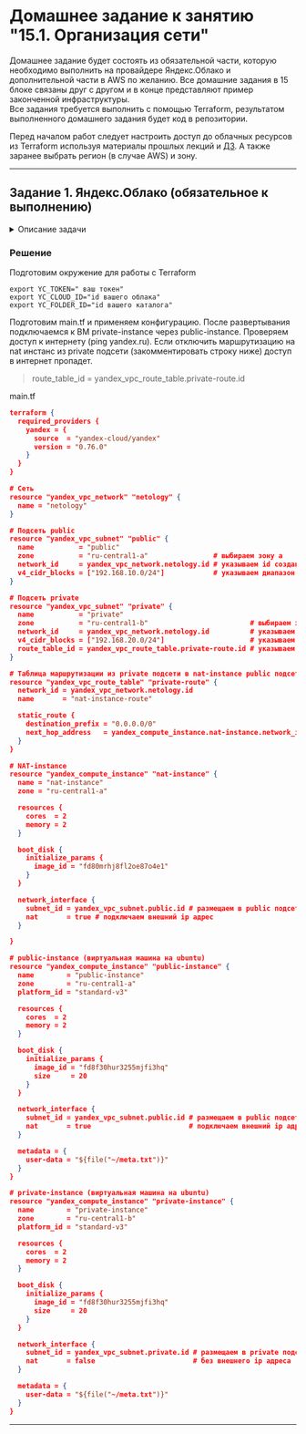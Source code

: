 # Домашнее задание к занятию "15.1. Организация сети"

Домашнее задание будет состоять из обязательной части, которую необходимо выполнить на провайдере Яндекс.Облако и дополнительной части в AWS по желанию. Все домашние задания в 15 блоке связаны друг с другом и в конце представляют пример законченной инфраструктуры.  
Все задания требуется выполнить с помощью Terraform, результатом выполненного домашнего задания будет код в репозитории. 

Перед началом работ следует настроить доступ до облачных ресурсов из Terraform используя материалы прошлых лекций и [ДЗ](https://github.com/netology-code/virt-homeworks/tree/master/07-terraform-02-syntax ). А также заранее выбрать регион (в случае AWS) и зону.

---
## Задание 1. Яндекс.Облако (обязательное к выполнению)

<details>

  <summary>Описание задачи</summary> 

1. Создать VPC.
- Создать пустую VPC. Выбрать зону.
2. Публичная подсеть.
- Создать в vpc subnet с названием public, сетью 192.168.10.0/24.
- Создать в этой подсети NAT-инстанс, присвоив ему адрес 192.168.10.254. В качестве image_id использовать fd80mrhj8fl2oe87o4e1
- Создать в этой публичной подсети виртуалку с публичным IP и подключиться к ней, убедиться что есть доступ к интернету.
3. Приватная подсеть.
- Создать в vpc subnet с названием private, сетью 192.168.20.0/24.
- Создать route table. Добавить статический маршрут, направляющий весь исходящий трафик private сети в NAT-инстанс
- Создать в этой приватной подсети виртуалку с внутренним IP, подключиться к ней через виртуалку, созданную ранее и убедиться что есть доступ к интернету

Resource terraform для ЯО
- [VPC subnet](https://registry.terraform.io/providers/yandex-cloud/yandex/latest/docs/resources/vpc_subnet)
- [Route table](https://registry.terraform.io/providers/yandex-cloud/yandex/latest/docs/resources/vpc_route_table)
- [Compute Instance](https://registry.terraform.io/providers/yandex-cloud/yandex/latest/docs/resources/compute_instance)

</details>

### Решение

Подготовим окружение для работы с Terraform
```shell
export YC_TOKEN=" ваш токен"
export YC_CLOUD_ID="id вашего облака"
export YC_FOLDER_ID="id вашего каталога"
```

Подготовим main.tf и применяем конфигурацию. После развертывания подключаемся к ВМ private-instance через public-instance. Проверяем доступ к интернету (ping yandex.ru).
Если отключить маршрутизацию на nat инстанс из private подсети (закомментировать строку ниже) доступ в интернет пропадет.
>route_table_id = yandex_vpc_route_table.private-route.id
  


main.tf

```json
terraform {
  required_providers {
    yandex = {
      source  = "yandex-cloud/yandex"
      version = "0.76.0"
    }
  }
}

# Сеть
resource "yandex_vpc_network" "netology" {
  name = "netology"
}

# Подсеть public
resource "yandex_vpc_subnet" "public" {
  name           = "public"
  zone           = "ru-central1-a"                # выбираем зону а
  network_id     = yandex_vpc_network.netology.id # указываем id созданного vpc
  v4_cidr_blocks = ["192.168.10.0/24"]            # указываем диапазон адресов
}

# Подсеть private
resource "yandex_vpc_subnet" "private" {
  name           = "private"
  zone           = "ru-central1-b"                         # выбираем зону b
  network_id     = yandex_vpc_network.netology.id          # указываем id созданного vpc
  v4_cidr_blocks = ["192.168.20.0/24"]                     # указываем диапазон адресов
  route_table_id = yandex_vpc_route_table.private-route.id # указываем id на таблицу маршрутизации в NAT-instance
}

# Таблица маршрутизации из private подсети в nat-instance public подсети
resource "yandex_vpc_route_table" "private-route" {
  network_id = yandex_vpc_network.netology.id
  name       = "nat-instance-route"

  static_route {
    destination_prefix = "0.0.0.0/0"
    next_hop_address   = yandex_compute_instance.nat-instance.network_interface.0.ip_address # ссылка на локальный ip адрес созданного NAT-instance
  }
}

# NAT-instance
resource "yandex_compute_instance" "nat-instance" {
  name = "nat-instance"
  zone = "ru-central1-a"

  resources {
    cores  = 2
    memory = 2
  }

  boot_disk {
    initialize_params {
      image_id = "fd80mrhj8fl2oe87o4e1"
    }
  }

  network_interface {
    subnet_id = yandex_vpc_subnet.public.id # размещаем в public подсети
    nat       = true # подключаем внешний ip адрес
  }

}

# public-instance (виртуальная машина на ubuntu)
resource "yandex_compute_instance" "public-instance" {
  name        = "public-instance"
  zone        = "ru-central1-a"
  platform_id = "standard-v3"

  resources {
    cores  = 2
    memory = 2
  }

  boot_disk {
    initialize_params {
      image_id = "fd8f30hur3255mjfi3hq"
      size     = 20
    }
  }

  network_interface {
    subnet_id = yandex_vpc_subnet.public.id # размещаем в public подсети
    nat       = true                        # подключаем внешний ip адрес
  }

  metadata = {
    user-data = "${file("~/meta.txt")}"
  }
}

# private-instance (виртуальная машина на ubuntu)
resource "yandex_compute_instance" "private-instance" {
  name        = "private-instance"
  zone        = "ru-central1-b"
  platform_id = "standard-v3"

  resources {
    cores  = 2
    memory = 2
  }

  boot_disk {
    initialize_params {
      image_id = "fd8f30hur3255mjfi3hq"
      size     = 20
    }
  }

  network_interface {
    subnet_id = yandex_vpc_subnet.private.id # размещаем в private подсети
    nat       = false                        # без внешнего ip адреса
  }

  metadata = {
    user-data = "${file("~/meta.txt")}"
  }
}
```


---